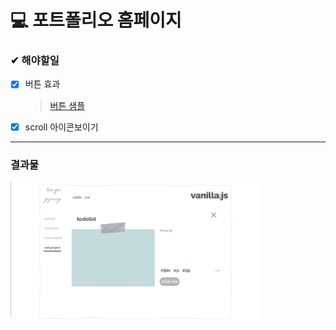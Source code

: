 # 💻 포트폴리오 홈페이지
### ✔ 해야할일
- [x] 버튼 효과
	> [버튼 샘플](http://rwdb.kr/button_10/)
- [x] scroll 아이콘보이기
---

### 결과물
<img src="https://github.com/gay0ung/gay0ung.github.io/blob/master/process/4-1.jpg" width="400px">
